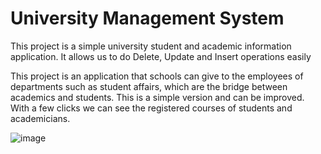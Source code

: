 # University Management System

This project is a simple university student and academic information application. It allows us to do Delete, Update and Insert operations easily

This project is an application that schools can give to the employees of departments such as student affairs, which are the bridge between academics and students.
This is a simple version and can be improved.  With a few clicks we can see the registered courses of students and academicians.

![image](https://github.com/tahaglbz/University_Management_System/assets/134064381/fae61f35-96df-4e31-ad2a-32825106b081)

